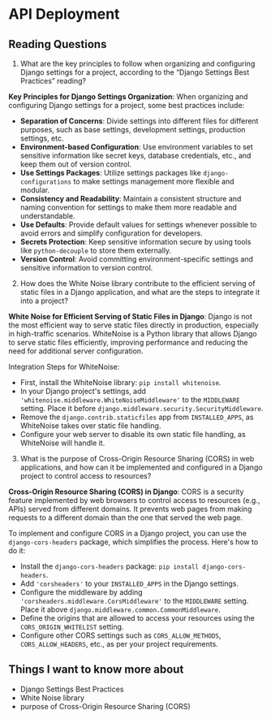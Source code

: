 # API Deployment
## Reading Questions
1. What are the key principles to follow when organizing and configuring Django settings for a project, according to the “Django Settings Best Practices” reading?
   
**Key Principles for Django Settings Organization**:
When organizing and configuring Django settings for a project, some best practices include:
   - **Separation of Concerns**: Divide settings into different files for different purposes, such as base settings, development settings, production settings, etc.
   - **Environment-based Configuration**: Use environment variables to set sensitive information like secret keys, database credentials, etc., and keep them out of version control.
   - **Use Settings Packages**: Utilize settings packages like `django-configurations` to make settings management more flexible and modular.
   - **Consistency and Readability**: Maintain a consistent structure and naming convention for settings to make them more readable and understandable.
   - **Use Defaults**: Provide default values for settings whenever possible to avoid errors and simplify configuration for developers.
   - **Secrets Protection**: Keep sensitive information secure by using tools like `python-decouple` to store them externally.
   - **Version Control**: Avoid committing environment-specific settings and sensitive information to version control.
2. How does the White Noise library contribute to the efficient serving of static files in a Django application, and what are the steps to integrate it into a project?

 **White Noise for Efficient Serving of Static Files in Django**:
Django is not the most efficient way to serve static files directly in production, especially in high-traffic scenarios. WhiteNoise is a Python library that allows Django to serve static files efficiently, improving performance and reducing the need for additional server configuration.

Integration Steps for WhiteNoise:
   - First, install the WhiteNoise library: `pip install whitenoise`.
   - In your Django project's settings, add `'whitenoise.middleware.WhiteNoiseMiddleware'` to the `MIDDLEWARE` setting. Place it before `django.middleware.security.SecurityMiddleware`.
   - Remove the `django.contrib.staticfiles` app from `INSTALLED_APPS`, as WhiteNoise takes over static file handling.
   - Configure your web server to disable its own static file handling, as WhiteNoise will handle it.
3. What is the purpose of Cross-Origin Resource Sharing (CORS) in web applications, and how can it be implemented and configured in a Django project to control access to resources?

**Cross-Origin Resource Sharing (CORS) in Django**:
CORS is a security feature implemented by web browsers to control access to resources (e.g., APIs) served from different domains. It prevents web pages from making requests to a different domain than the one that served the web page.

To implement and configure CORS in a Django project, you can use the `django-cors-headers` package, which simplifies the process. Here's how to do it:

   - Install the `django-cors-headers` package: `pip install django-cors-headers`.
   - Add `'corsheaders'` to your `INSTALLED_APPS` in the Django settings.
   - Configure the middleware by adding `'corsheaders.middleware.CorsMiddleware'` to the `MIDDLEWARE` setting. Place it above `django.middleware.common.CommonMiddleware`.
   - Define the origins that are allowed to access your resources using the `CORS_ORIGIN_WHITELIST` setting.
   - Configure other CORS settings such as `CORS_ALLOW_METHODS`, `CORS_ALLOW_HEADERS`, etc., as per your project requirements.
## Things I want to know more about
* Django Settings Best Practices
* White Noise library
* purpose of Cross-Origin Resource Sharing (CORS)

